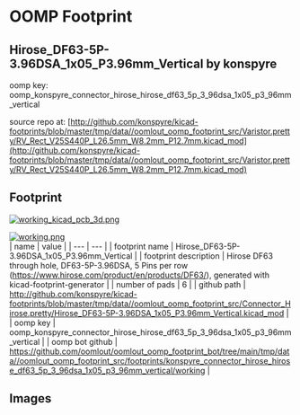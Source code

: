 # OOMP Footprint  
## Hirose_DF63-5P-3.96DSA_1x05_P3.96mm_Vertical  by konspyre  
  
oomp key: oomp_konspyre_connector_hirose_hirose_df63_5p_3_96dsa_1x05_p3_96mm_vertical  
  
source repo at: [http://github.com/konspyre/kicad-footprints/blob/master/tmp/data//oomlout_oomp_footprint_src/Varistor.pretty/RV_Rect_V25S440P_L26.5mm_W8.2mm_P12.7mm.kicad_mod](http://github.com/konspyre/kicad-footprints/blob/master/tmp/data//oomlout_oomp_footprint_src/Varistor.pretty/RV_Rect_V25S440P_L26.5mm_W8.2mm_P12.7mm.kicad_mod)  
## Footprint  
  
[![working_kicad_pcb_3d.png](working_kicad_pcb_3d_600.png)](working_kicad_pcb_3d.png)  
  
[![working.png](working_600.png)](working.png)  
| name | value | 
| --- | --- | 
| footprint name | Hirose_DF63-5P-3.96DSA_1x05_P3.96mm_Vertical | 
| footprint description | Hirose DF63 through hole, DF63-5P-3.96DSA, 5 Pins per row (https://www.hirose.com/product/en/products/DF63/), generated with kicad-footprint-generator | 
| number of pads | 6 | 
| github path | http://github.com/konspyre/kicad-footprints/blob/master/tmp/data//oomlout_oomp_footprint_src/Connector_Hirose.pretty/Hirose_DF63-5P-3.96DSA_1x05_P3.96mm_Vertical.kicad_mod | 
| oomp key | oomp_konspyre_connector_hirose_hirose_df63_5p_3_96dsa_1x05_p3_96mm_vertical | 
| oomp bot github | https://github.com/oomlout/oomlout_oomp_footprint_bot/tree/main/tmp/data//oomlout_oomp_footprint_src/footprints/konspyre_connector_hirose_hirose_df63_5p_3_96dsa_1x05_p3_96mm_vertical/working | 
## Images  
